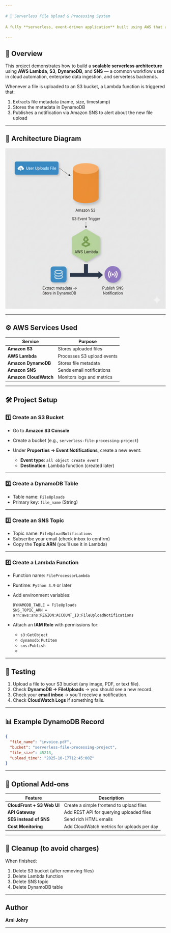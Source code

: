 ```yaml
---

# 📁 Serverless File Upload & Processing System

A fully **serverless, event-driven application** built using AWS that automatically processes uploaded files, extracts metadata, stores details in **DynamoDB**, and sends **real-time notifications** via SNS.

---
```


## 🚀 Overview

This project demonstrates how to build a **scalable serverless architecture** using **AWS Lambda**, **S3**, **DynamoDB**, and **SNS** — a common workflow used in cloud automation, enterprise data ingestion, and serverless backends.

Whenever a file is uploaded to an S3 bucket, a Lambda function is triggered that:

1. Extracts file metadata (name, size, timestamp)
2. Stores the metadata in DynamoDB
3. Publishes a notification via Amazon SNS to alert about the new file upload

---

## 🧩 Architecture Diagram

![Alt text](Gemini_Generated_Image_a0t2cha0t2cha0t2.png)


---

## ⚙️ AWS Services Used

| Service               | Purpose                    |
| --------------------- | -------------------------- |
| **Amazon S3**         | Stores uploaded files      |
| **AWS Lambda**        | Processes S3 upload events |
| **Amazon DynamoDB**   | Stores file metadata       |
| **Amazon SNS**        | Sends email notifications  |
| **Amazon CloudWatch** | Monitors logs and metrics  |

---

## 🛠️ Project Setup

### 1️⃣ Create an S3 Bucket

* Go to **Amazon S3 Console**
* Create a bucket (e.g., `serverless-file-processing-project`)
* Under **Properties → Event Notifications**, create a new event:

  * **Event type**: `all object create event`
  * **Destination**: Lambda function (created later)

---

### 2️⃣ Create a DynamoDB Table

* Table name: `FileUploads`
* Primary key: `file_name` (String)

---

### 3️⃣ Create an SNS Topic

* Topic name: `FileUploadNotifications`
* Subscribe your email (check inbox to confirm)
* Copy the **Topic ARN** (you’ll use it in Lambda)

---

### 4️⃣ Create a Lambda Function

* Function name: `FileProcessorLambda`
* Runtime: `Python 3.9` or later
* Add environment variables:

  ```
  DYNAMODB_TABLE = FileUploads
  SNS_TOPIC_ARN = arn:aws:sns:REGION:ACCOUNT_ID:FileUploadNotifications
  ```
* Attach an **IAM Role** with permissions for:

  * `s3:GetObject`
  * `dynamodb:PutItem`
  * `sns:Publish`
  * 
---

## 🧪 Testing

1. Upload a file to your S3 bucket (any image, PDF, or text file).
2. Check **DynamoDB → FileUploads** → you should see a new record.
3. Check your **email inbox** → you’ll receive a notification.
4. Check **CloudWatch Logs** if something fails.

---

## 📊 Example DynamoDB Record

```json
{
  "file_name": "invoice.pdf",
  "bucket": "serverless-file-processing-project",
  "file_size": 45213,
  "upload_time": "2025-10-17T12:45:00Z"
}
```

---

## 🧰 Optional Add-ons

| Feature                    | Description                                |
| -------------------------- | ------------------------------------------ |
| **CloudFront + S3 Web UI** | Create a simple frontend to upload files   |
| **API Gateway**            | Add REST API for querying uploaded files   |
| **SES instead of SNS**     | Send rich HTML emails                      |
| **Cost Monitoring**        | Add CloudWatch metrics for uploads per day |

---

## 🧼 Cleanup (to avoid charges)

When finished:

1. Delete S3 bucket (after removing files)
2. Delete Lambda function
3. Delete SNS topic
4. Delete DynamoDB table

---

## Author

**Arni Johry**

---
